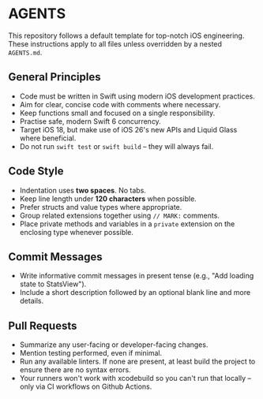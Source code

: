 # AGENTS

This repository follows a default template for top-notch iOS engineering.
These instructions apply to all files unless overridden by a nested `AGENTS.md`.

## General Principles
- Code must be written in Swift using modern iOS development practices.
- Aim for clear, concise code with comments where necessary.
- Keep functions small and focused on a single responsibility.
- Practise safe, modern Swift 6 concurrency.
- Target iOS 18, but make use of iOS 26's new APIs and Liquid Glass where beneficial.
- Do not run `swift test` or `swift build` – they will always fail.

## Code Style
- Indentation uses **two spaces**. No tabs.
- Keep line length under **120 characters** when possible.
- Prefer structs and value types where appropriate.
- Group related extensions together using `// MARK:` comments.
- Place private methods and variables in a `private` extension on the enclosing type whenever possible.

## Commit Messages
- Write informative commit messages in present tense (e.g., "Add loading state to StatsView").
- Include a short description followed by an optional blank line and more details.

## Pull Requests
- Summarize any user-facing or developer-facing changes.
- Mention testing performed, even if minimal.
- Run any available linters. If none are present, at least build the project to ensure there are no syntax errors.
- Your runners won't work with xcodebuild so you can't run that locally – only via CI workflows on Github Actions.